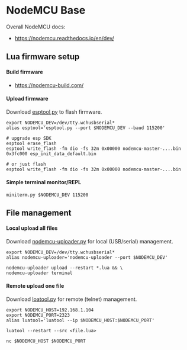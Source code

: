 # NodeMCU Base

Overall NodeMCU docs:

 * https://nodemcu.readthedocs.io/en/dev/

## Lua firmware setup

#### Build firmware
 
 * https://nodemcu-build.com/
 
#### Upload firmware

Download [esptool,py](https://github.com/themadinventor/esptool) to flash firmware.

    export NODEMCU_DEV=/dev/tty.wchusbserial*
    alias esptool='esptool.py --port $NODEMCU_DEV --baud 115200'
    
    # upgrade esp SDK
    esptool erase_flash
    esptool write_flash -fm dio -fs 32m 0x00000 nodemcu-master-....bin 0x3fc000 esp_init_data_default.bin
    
    # or just flash
    esptool write_flash -fm dio -fs 32m 0x00000 nodemcu-master-....bin

#### Simple terminal monitor/REPL

    miniterm.py $NODEMCU_DEV 115200

## File management

#### Local upload all files

Download [nodemcu-uploader.py](https://github.com/kmpm/nodemcu-uploader) for local (USB/serial) management.

    export NODEMCU_DEV=/dev/tty.wchusbserial*
    alias nodemcu-uploader='nodemcu-uploader --port $NODEMCU_DEV'

    nodemcu-uploader upload --restart *.lua && \
    nodemcu-uploader terminal

#### Remote upload one file

Download [loatool.py](https://github.com/4refr0nt/luatool) for remote (telnet) management.

    export NODEMCU_HOST=192.168.1.104
    export NODEMCU_PORT=2323
    alias luatool='luatool --ip $NODEMCU_HOST:$NODEMCU_PORT'

    luatool --restart --src <file.lua>
  
    nc $NODEMCU_HOST $NODEMCU_PORT
